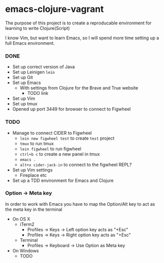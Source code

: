 # emacs-clojure-vagrant

The purpose of this project is to create a reproducable environment for learning to write Clojure(Script)

I know Vim, but want to learn Emacs, so I will spend more time setting up a full Emacs environment.

### DONE
* Set up correct version of Java
* Set up Leinigen `lein`
* Set up Git
* Set up Emacs
	* With settings from Clojure for the Brave and True website
		* TODO link
* Set up Vim
* Set up tmux
* Opened up port 3449 for browser to connect to Figwheel

### TODO
* Manage to connect CIDER to Figwheel
	* `lein new figwheel test` to create `test` project
	* `tmux` to run tmux
	* `lein figwheel` to run figwheel
	* `ctrl+b c` to create a new panel in tmux
	* `emacs .`
	* `alt+x cider-jack-in` to connect to the figwheel REPL?
* Set up Vim settings
	* Fireplace etc
* Set up a TDD environment for Emacs and Clojure

### Option -> Meta key
In order to work with Emacs you have to map the Option/Alt key to act as the meta key in the terminal
* On OS X
	* iTerm2
		* Profiles -> Keys -> Left option key acts as "+Esc"
		* Profiles -> Keys -> Right option key acts as "+Esc"
	* Terminal
		* Profiles -> Keyboard -> Use Option as Meta key
* On Windows
	* TODO
